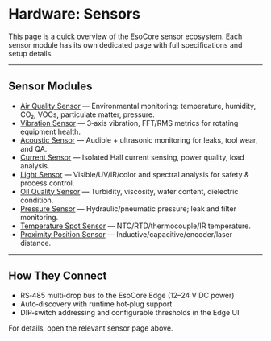 # Hardware: Sensors

This page is a quick overview of the EsoCore sensor ecosystem. Each sensor module has its own dedicated page with full specifications and setup details.

---

## Sensor Modules

- [Air Quality Sensor](sensors/air-quality-sensor) — Environmental monitoring: temperature, humidity, CO₂, VOCs, particulate matter, pressure.
- [Vibration Sensor](sensors/vibration-sensor) — 3‑axis vibration, FFT/RMS metrics for rotating equipment health.
- [Acoustic Sensor](sensors/acoustic-sensor) — Audible + ultrasonic monitoring for leaks, tool wear, and QA.
- [Current Sensor](sensors/current-sensor) — Isolated Hall current sensing, power quality, load analysis.
- [Light Sensor](sensors/light-sensor) — Visible/UV/IR/color and spectral analysis for safety & process control.
- [Oil Quality Sensor](sensors/oil-quality-sensor) — Turbidity, viscosity, water content, dielectric condition.
- [Pressure Sensor](sensors/pressure-sensor) — Hydraulic/pneumatic pressure; leak and filter monitoring.
- [Temperature Spot Sensor](sensors/temperature-spot-sensor) — NTC/RTD/thermocouple/IR temperature.
- [Proximity Position Sensor](sensors/proximity-position-sensor) — Inductive/capacitive/encoder/laser distance.

---

## How They Connect

- RS‑485 multi‑drop bus to the EsoCore Edge (12–24 V DC power)
- Auto‑discovery with runtime hot‑plug support
- DIP‑switch addressing and configurable thresholds in the Edge UI

For details, open the relevant sensor page above.
